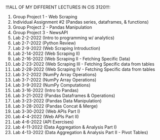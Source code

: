 !!!ALL OF MY DIFFERENT LECTURES IN CIS 3120!!!:
1. Group Project 1 - Web Scraping 
2. Individual Assignment #2 (Pandas series, dataframes, & functions)
3. Group Project 2 - Pandas Manipulation 
4. Group Project 3 - NewsAPI 
5. Lab 2-2-2022 (Intro to programming w/ analytics)
6. Lab 2-7-2022 (Python Review) 
7. Lab 2-9-2022 (Web Scraping Introduction)
8. Lab 2-14-2022 (Web Scraping II) 
9. Lab 2-16-2022 (Web Scraping II - Fetching Specific Data)
10. Lab 2-23-2022 (Web Scraping III - Fetching Specific data from tables  
11. Lab 2-28-2022 (Web Scraping IV - Fetching Specific data from tables 
12. Lab 3-2-2022 (NumPy Array Operations) 
13. Lab 3-7-2022 (NumPy Array Operations)
14. Lab 3-9-2022 (NumPy Computations)
15. Lab 3-16-2022 (Intro to Pandas)
16. Lab 3-21-2022 (Pandas Dataframes & Operations) 
17. Lab 3-23-2022 (Pandas Data Manipulation)
18. Lab 3-28-2022 (Pandas Concat & Merge)
19. Lab 3-30-2022 (Web APIs Part I)
20. Lab 4-4-2022 (Web APIs Part II)
21. Lab 4-6-2022 (API Exercises)
22. Lab 4-11-2022 (Data Aggregation & Analysis Part I) 
23. Lab 4-13-2022 (Data Aggregation & Analysis Part II - Pivot Tables)
